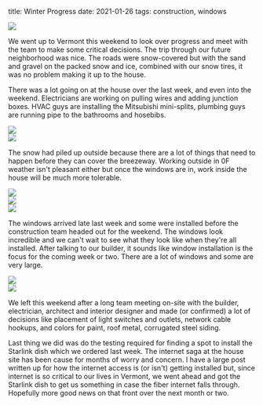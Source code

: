 title: Winter Progress
date: 2021-01-26
tags: construction, windows


![](/files/2021-01-26-fromroad.JPG)      

We went up to Vermont this weekend to look over progress and meet with the team to make some critical decisions.  The trip through our future neighborhood was nice.  The roads were snow-covered but with the sand and gravel on the packed snow and ice, combined with our snow tires, it was no problem making it up to the house.

There was a lot going on at the house over the last week, and even into the weekend. Electricians are working on pulling wires and adding junction boxes. HVAC guys are installing the Mitsubishi mini-splits, plumbing guys are running pipe to the bathrooms and hosebibs. 

![](/files/2021-01-26-mudroom.JPG)       
![](/files/2021-01-26-kitchen-pantry.JPG)        

The snow had piled up outside because there are a lot of things that need to happen before they can cover the breezeway. Working outside in 0F weather isn't pleasant either but once the windows are in, work inside the house will be much more tolerable. 

![](/files/2021-01-26-look-down-at-south-wall.JPG)       
![](/files/2021-01-26-garage.JPG)        
![](/files/2021-01-26-breezeway.JPG)     

The windows arrived late last week and some were installed before the construction team headed out for the weekend.  The windows look incredible and we can't wait to see what they look like when they're all installed.  After talking to our builder, it sounds like window installation is the focus for the coming week or two.  There are a lot of windows and some are very large.

![](/files/2021-01-26-windowmove.jpeg)       
![](/files/2021-01-26-windowinstall.JPG)     

We left this weekend after a long team meeting on-site with the builder, electrician, architect and interior designer and made (or confirmed) a lot of decisions like placement of light switches and outlets, network cable hookups, and colors for paint, roof metal, corrugated steel siding. 

Last thing we did was do the testing required for finding a spot to install the Starlink dish which we ordered last week.  The internet saga at the house site has been cause for months of worry and concern.  I have a large post written up for how the internet access is (or isn't) getting installed but, since internet is so critical to our lives in Vermont, we went ahead and got the Starlink dish to get us something in case the fiber internet falls through.  Hopefully more good news on that front over the next month or two.
